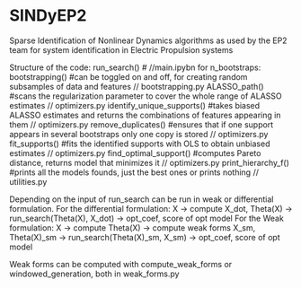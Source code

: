 # SINDyEP2
Sparse Identification of Nonlinear Dynamics algorithms as used by the EP2 team for system identification in Electric Propulsion systems


Structure of the code:
run_search() # //main.ipybn
  for n_bootstraps:
      bootstrapping() #can be toggled on and off, for creating random subsamples of data and features // bootstrapping.py
      ALASSO_path() #scans the regularization parameter to cover the whole range of ALASSO estimates // optimizers.py
      identify_unique_supports() #takes biased ALASSO estimates and returns the combinations of features appearing in them // optimizers.py
  remove_duplicates() #ensures that if one support appears in several bootstraps only one copy is stored // optimizers.py
  fit_supports() #fits the identified supports with OLS to obtain unbiased estimates // optimizers.py
  find_optimal_support() #computes Pareto distance, returns model that minimizes it // optimizers.py
  print_hierarchy_f() #prints all the models founds, just the best ones or prints nothing // utilities.py
 
Depending on the input of run_search can be run in weak or differential formulation. For the differential formulation:
X -> compute X_dot, Theta(X) -> run_search(Theta(X), X_dot) -> opt_coef, score of opt model
For the Weak formulation:
X -> compute Theta(X) -> compute weak forms X_sm, Theta(X)_sm -> run_search(Theta(X)_sm, X_sm) -> opt_coef, score of opt model

Weak forms can be computed with compute_weak_forms or windowed_generation, both in weak_forms.py
